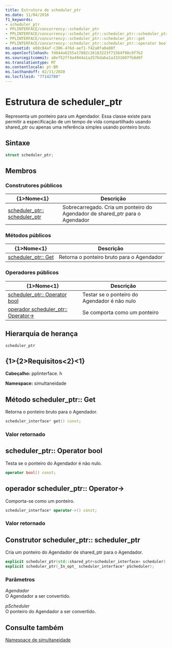 ```yaml
---
title: Estrutura de scheduler_ptr
ms.date: 11/04/2016
f1_keywords:
- scheduler_ptr
- PPLINTERFACE/concurrency::scheduler_ptr
- PPLINTERFACE/concurrency::scheduler_ptr::scheduler_ptr::scheduler_ptr
- PPLINTERFACE/concurrency::scheduler_ptr::scheduler_ptr::get
- PPLINTERFACE/concurrency::scheduler_ptr::scheduler_ptr::operator bool
ms.assetid: e88c84af-c306-476d-aef1-f42a0fa0a80f
ms.openlocfilehash: fd044a6255a17882c26183223f71564f98c9f7b2
ms.sourcegitcommit: a8ef52ff4a4944a1a257bdaba1a3331607fb8d0f
ms.translationtype: MT
ms.contentlocale: pt-BR
ms.lasthandoff: 02/11/2020
ms.locfileid: "77142780"
---
```

# <a name="scheduler_ptr-structure"></a>Estrutura de scheduler_ptr

Representa um ponteiro para um Agendador. Essa classe existe para permitir a especificação de um tempo de vida compartilhado usando shared_ptr ou apenas uma referência simples usando ponteiro bruto.

## <a name="syntax"></a>Sintaxe

```cpp
struct scheduler_ptr;
```

## <a name="members"></a>Membros

### <a name="public-constructors"></a>Construtores públicos

|{1&gt;Nome&lt;1}|Descrição|
|----------|-----------------|
|[scheduler_ptr:: scheduler_ptr](#ctor)|Sobrecarregado. Cria um ponteiro do Agendador de shared_ptr para o Agendador|

### <a name="public-methods"></a>Métodos públicos

|{1&gt;Nome&lt;1}|Descrição|
|----------|-----------------|
|[scheduler_ptr:: Get](#get)|Retorna o ponteiro bruto para o Agendador|

### <a name="public-operators"></a>Operadores públicos

|{1&gt;Nome&lt;1}|Descrição|
|----------|-----------------|
|[scheduler_ptr:: Operator bool](#operator_bool)|Testar se o ponteiro do Agendador é não nulo|
|[operador scheduler_ptr:: Operator-&gt;](#operator_ptr)|Se comporta como um ponteiro|

## <a name="inheritance-hierarchy"></a>Hierarquia de herança

`scheduler_ptr`

## <a name="requirements"></a>{1&gt;{2&gt;Requisitos&lt;2}&lt;1}

**Cabeçalho:** pplinterface. h

**Namespace:** simultaneidade

## <a name="get"></a>Método scheduler_ptr:: Get

Retorna o ponteiro bruto para o Agendador.

```cpp
scheduler_interface* get() const;
```

### <a name="return-value"></a>Valor retornado

## <a name="operator_bool"></a>scheduler_ptr:: Operator bool

Testa se o ponteiro do Agendador é não nulo.

```cpp
operator bool() const;
```

## <a name="operator_ptr"></a>operador scheduler_ptr:: Operator-&gt;

Comporta-se como um ponteiro.

```cpp
scheduler_interface* operator->() const;
```

### <a name="return-value"></a>Valor retornado

## <a name="ctor"></a>Construtor scheduler_ptr:: scheduler_ptr

Cria um ponteiro do Agendador de shared_ptr para o Agendador.

```cpp
explicit scheduler_ptr(std::shared_ptr<scheduler_interface> scheduler);
explicit scheduler_ptr(_In_opt_ scheduler_interface* pScheduler);
```

### <a name="parameters"></a>Parâmetros

*Agendador*<br/>
O Agendador a ser convertido.

*pScheduler*<br/>
O ponteiro do Agendador a ser convertido.

## <a name="see-also"></a>Consulte também

[Namespace de simultaneidade](concurrency-namespace.md)
